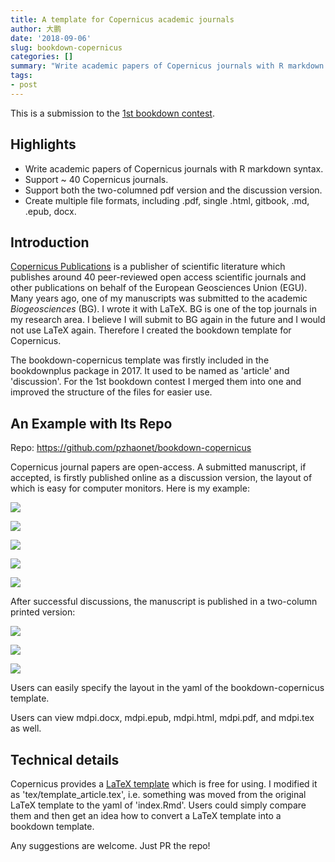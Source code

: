 ```yaml
---
title: A template for Copernicus academic journals
author: 大鹏
date: '2018-09-06'
slug: bookdown-copernicus
categories: []
summary: "Write academic papers of Copernicus journals with R markdown syntax."
tags:
- post
---
```


This is a submission to the [1st bookdown contest](https://blog.rstudio.com/2018/07/27/first-bookdown-contest/).

## Highlights

- Write academic papers of Copernicus journals with R markdown syntax.
- Support ~ 40 Copernicus journals.
- Support both the two-columned pdf version and the discussion version.
- Create multiple file formats, including .pdf, single .html, gitbook, .md, .epub, docx.

## Introduction

[Copernicus Publications](https://www.copernicus.org) is a publisher of scientific literature which publishes around 40 peer-reviewed open access scientific journals and other publications on behalf of the European Geosciences Union (EGU). Many years ago, one of my manuscripts was submitted to the academic *Biogeosciences* (BG). I wrote it with LaTeX. BG is one of the top journals in my research area. I believe I will submit to BG again in the future and I would not use LaTeX again. Therefore I created the bookdown template for Copernicus.

The bookdown-copernicus template was firstly included in the bookdownplus package in 2017. It used to be named as 'article' and 'discussion'. For the 1st bookdown contest I merged them into one and improved the structure of the files for easier use.

## An Example with Its Repo

Repo: https://github.com/pzhaonet/bookdown-copernicus

Copernicus journal papers are open-access. A submitted manuscript, if accepted, is firstly published online as a discussion version, the layout of which is easy for computer monitors. Here is my example:

![](https://github.com/pzhaonet/bookdown-copernicus/raw/master/showcase/copernicus2_1.png)

![](https://github.com/pzhaonet/bookdown-copernicus/raw/master/showcase/copernicus2_2.png)

![](https://github.com/pzhaonet/bookdown-copernicus/raw/master/showcase/copernicus2_4.png)

![](https://github.com/pzhaonet/bookdown-copernicus/raw/master/showcase/copernicus2_5.png)

![](https://github.com/pzhaonet/bookdown-copernicus/raw/master/showcase/copernicus2_7.png)

After successful discussions, the manuscript is published in a two-column printed version:

![](https://github.com/pzhaonet/bookdown-copernicus/raw/master/showcase/copernicus_1.png)

![](https://github.com/pzhaonet/bookdown-copernicus/raw/master/showcase/copernicus_2.png)

![](https://github.com/pzhaonet/bookdown-copernicus/raw/master/showcase/copernicus_3.png)

Users can easily specify the layout in the yaml of the bookdown-copernicus template.

Users can view mdpi.docx, mdpi.epub, mdpi.html,  mdpi.pdf, and mdpi.tex as well.

## Technical details

Copernicus provides a [LaTeX template](https://publications.copernicus.org/for_authors/latex_instructions.html) which is free for using. I modified it as 'tex/template_article.tex', i.e. something was moved from the original LaTeX template to the yaml of 'index.Rmd'. Users could simply compare them and then get an idea how to convert a LaTeX template into a bookdown template.

Any suggestions are welcome. Just PR the repo!

